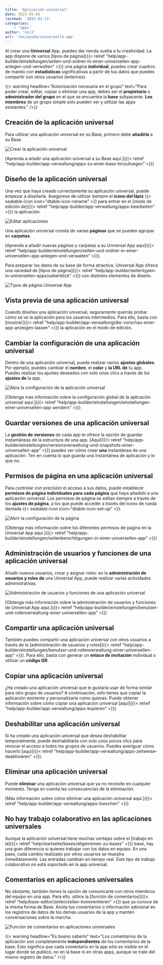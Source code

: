 ```yaml
---
title: 'Aplicación universal'
date: 2023-05-04
lastmod: '2025-02-13'
categories:
    - 'apps'
author: 'nsc2'
url: '/es/ayuda/universelle-app'
---
```


Al crear una **Universal** App, puedes dar rienda suelta a tu creatividad. La app dispone de varios [tipos de página]({{< relref "help/app-builder/einstellungen/seiten-und-ordner-in-einer-universellen-app-anlegen-und-verwalten" >}}) una página **individual**, puedes crear cuadros de mando con **estadísticas** significativas a partir de tus datos que puedes compartir con otros usuarios (externos).

{{< warning  headline="Autorización necesaria en el grupo"  text="Para poder crear, editar, copiar o eliminar una app, debes ser el **propietario** o **administrador del grupo** en el que se encuentra la **base** subyacente. **Los miembros** de un grupo simple sólo pueden ver y utilizar las apps existentes." />}}

## Creación de la aplicación universal

Para utilizar una aplicación universal en su Base, primero debe **añadirla** a su Base.

![Crear la aplicación universal](images/universal-app-preview.png)

[Aprenda a añadir una aplicación universal a su Base aquí.]({{< relref "help/app-builder/app-verwaltung/apps-zu-einer-base-hinzufuegen" >}})

## Diseño de la aplicación universal

Una vez que haya creado correctamente su aplicación universal, puede empezar a diseñarla. Asegúrese de utilizar siempre el **icono del lápiz** {{< seatable-icon icon="dtable-icon-rename" >}} para entrar en el [modo de edición de]({{< relref "help/app-builder/app-verwaltung/apps-bearbeiten" >}}) la aplicación.

![Editar aplicaciones](images/Apps-bearbeiten.png)

Una aplicación universal consta de varias **páginas** que se pueden agrupar en **carpetas**.

[Aprenda a añadir nuevas páginas y carpetas a su Universal App aquí]({{< relref "help/app-builder/einstellungen/seiten-und-ordner-in-einer-universellen-app-anlegen-und-verwalten" >}}).

Para preparar los datos de su base de forma atractiva, Universal App ofrece una variedad de [tipos de página]({{< relref "help/app-builder/seitentypen-in-universellen-apps/ueberblick" >}}) con distintos elementos de diseño.

![Tipos de página Universal App](images/Seitentypen-Universal-App.png)

## Vista previa de una aplicación universal

Cuando diseñes una aplicación universal, seguramente querrás probar cómo se ve la aplicación para los usuarios intermedios. Para ello, basta con [mostrar]({{< relref "help/app-builder/app-verwaltung/die-vorschau-einer-app-anzeigen-lassen" >}}) la aplicación en el modo de edición.

## Cambiar la configuración de una aplicación universal

Dentro de una aplicación universal, puede realizar varios **ajustes globales**. Por ejemplo, puedes cambiar el **nombre**, el **color** y **la URL de** tu app. Puedes realizar los ajustes deseados con solo unos clics a través de los **ajustes de** la app.

![Abra la configuración de la aplicación universal](images/global-settings-universal-app.png)

[Obtenga más información sobre la configuración global de la aplicación universal aquí.]({{< relref "help/app-builder/einstellungen/einstellungen-einer-universellen-app-aendern" >}})

## Guardar versiones de una aplicación universal

La **gestión de versiones** de cada app te ofrece la opción de guardar instantáneas de la estructura de una app. [Aquí]({{< relref "help/app-builder/einstellungen/versionsverwaltung-und-snapshots-einer-universellen-app" >}}) puedes ver cómo crear **una** instantánea de una aplicación. Ten en cuenta lo que guarda una instantánea de aplicación y lo que no.

## Permisos de página en una aplicación universal

Para controlar con precisión el acceso a sus datos, puede establecer **permisos de página individuales para** **cada página** que haya añadido a una aplicación universal. Los permisos de página se editan siempre a través de los **ajustes de página**, a los que puede acceder a través del icono de rueda dentada {{< seatable-icon icon="dtable-icon-set-up" >}}.

![Abrir la configuración de la página](images/page-permissions-universal-app.png)

[Obtenga más información sobre los diferentes permisos de página en la Universal App aquí.]({{< relref "help/app-builder/einstellungen/seitenberechtigungen-in-einer-universellen-app" >}})

## Administración de usuarios y funciones de una aplicación universal

Añadir nuevos usuarios, crear y asignar roles: en la **administración de usuarios y roles de** una Universal App, puede realizar varias actividades administrativas.

![Administración de usuarios y funciones de una aplicación universal](images/open-user-and-role-management-1.png)

[Obtenga más información sobre la administración de usuarios y funciones de Universal App aquí.]({{< relref "help/app-builder/einstellungen/benutzer-und-rollenverwaltung-einer-universellen-app" >}})

## Compartir una aplicación universal

También puedes compartir una aplicación universal con otros usuarios a través de la [administración de usuarios y roles]({{< relref "help/app-builder/einstellungen/benutzer-und-rollenverwaltung-einer-universellen-app" >}}). Para ello, basta con generar un **enlace de invitación** individual o utilizar un **código QR**.

## Copiar una aplicación universal

¿Ha creado una aplicación universal que le gustaría usar de forma similar para otro grupo de usuarios? A continuación, sólo tienes que copiar la aplicación existente y personalizarla como quieras. Puede obtener información sobre cómo copiar una aplicación universal [aquí]({{< relref "help/app-builder/app-verwaltung/apps-kopieren" >}}).

## Deshabilitar una aplicación universal

Si ha creado una aplicación universal que desea deshabilitar temporalmente, puede deshabilitarla con solo unos pocos clics para revocar el acceso a todos los grupos de usuarios. Puedes averiguar cómo hacerlo [aquí]({{< relref "help/app-builder/app-verwaltung/apps-zeitweise-deaktivieren" >}}).

## Eliminar una aplicación universal

Puede **eliminar** una aplicación universal que ya no necesite en cualquier momento. Tenga en cuenta las consecuencias de la eliminación.

[Más información sobre cómo eliminar una aplicación universal aquí.]({{< relref "help/app-builder/app-verwaltung/apps-loeschen" >}})

## No hay trabajo colaborativo en las aplicaciones universales

Aunque la aplicación universal tiene muchas ventajas sobre el [trabajo en la]({{< relref "help/startseite/bases/allgemeines-zu-bases" >}}) base, hay una gran diferencia si quieres trabajar con los datos en equipo. En una base, cada cambio realizado por otros usuarios se muestra inmediatamente. Las entradas cambian en tiempo real. Este tipo de trabajo colaborativo no está soportado en la app universal.

## Comentarios en aplicaciones universales

No obstante, también tienes la opción de comunicarte con otros miembros del equipo en una app. Para ello, utilice la [función de comentarios]({{< relref "help/base-editor/zeilen/zeilen-kommentieren" >}}) que ya conoce de la misma forma de Base. Anota tus comentarios o información adicional en los registros de datos de los demás usuarios de la app y mantén conversaciones sobre la marcha.

![Función de comentarios en aplicaciones universales](images/Kommentarfunktion-in-Universellen-Apps.png)

{{< warning  headline="Es bueno saberlo"  text="Los comentarios de la aplicación son completamente **independientes** de los comentarios de la base. Esto significa que cada comentario en la app sólo es visible en el lugar donde se publicó, no en la base ni en otras apps, aunque se trate del mismo registro de datos." />}}
